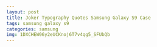 ```yaml
---
layout: post
title: Joker Typography Quotes Samsung Galaxy S9 Case
tags: samsung galaxy s9
categories: samsung
img: 1DXCHEW06y2eUCKnoj6T7v4qg5_SFUbQb
---
```


